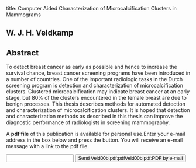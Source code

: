 title: Computer Aided Characterization of Microcalcification Clusters in Mammograms

## W. J. H. Veldkamp

## Abstract
To detect breast cancer as early as possible and hence to increase the survival chance, breast cancer screening programs have been introduced in a number of countries. One of the important radiologic tasks in the Dutch screening program is detection and characterization of microcalcification clusters. Clustered microcalcification may indicate breast cancer at an early stage, but 80% of the clusters encountered in the female breast are due to benign processes. This thesis describes methods for automated detection and characterization of microcalcification clusters. It is hoped that detection and characterization methods as described in this thesis can improve the diagnostic performance of radiologists in screening mammography.

A <b>pdf file</b> of this publication is available for personal use.Enter your e-mail address in the box below and press the button. You will receive an e-mail message with a link to the pdf file.
<form action="sender.php">  <input type="text" name="email">  <input type="submit" value="Send Veld00b.pdf:pdfVeld00b.pdf:PDF by e-mail"></form>